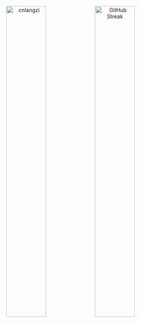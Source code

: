 

<!--
### Hi there 👋
**cnlangzi/cnlangzi** is a ✨ _special_ ✨ repository because its `README.md` (this file) appears on your GitHub profile.

Here are some ideas to get you started:

- 🔭 I’m currently working on ...
- 🌱 I’m currently learning ...
- 👯 I’m looking to collaborate on ...
- 🤔 I’m looking for help with ...
- 💬 Ask me about ...
- 📫 How to reach me: ...
- 😄 Pronouns: ...
- ⚡ Fun fact: ...
-->

<p align="center">
  <img width="46%" src="https://github-readme-stats.vercel.app/api?username=cnlangzi&show_icons=true&theme=vue-dark" alt="cnlangzi" />
  <img width="46%" src="https://streak-stats.demolab.com?user=cnlangzi&theme=vue-dark" alt="GitHub Streak" />
</p>
<!--
<p align="center">
  <img  src="https://github-readme-stats.vercel.app/api/top-langs/?username=cnlangzi&layout=compact&theme=vue-dark"/>
</p>
-->
